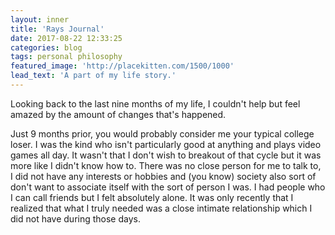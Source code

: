 ```yaml
---
layout: inner
title: 'Rays Journal'
date: 2017-08-22 12:33:25
categories: blog
tags: personal philosophy
featured_image: 'http://placekitten.com/1500/1000'
lead_text: 'A part of my life story.'
---
```


Looking back to the last nine months of my life, I couldn't help but feel amazed by the amount of changes that's happened.

Just 9 months prior, you would probably consider me your typical college loser. I was the kind who isn't particularly good at anything and plays video games all day. It wasn't that I don't wish to breakout of that cycle but it was more like I didn't know how to. There was no close person for me to talk to, I did not have any interests or hobbies and (you know) society also sort of don't want to associate itself with the sort of person I was. I had people who I can call friends but I felt absolutely alone. It was only recently that I realized that what I truly needed was a close intimate relationship which I did not have during those days.
